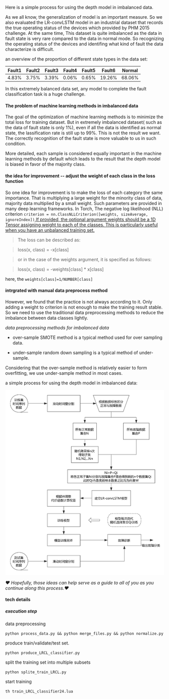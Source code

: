
Here is a simple process for using the depth model in imbalanced data.

As we all know, the generalization of model is an important measure. So we also evaluated the LR-convLSTM model in an industrial dataset that records the true operating status of the devices which provided by PHM 2015 challenge. At the same time, This dataset is quite imbalanced as the data in fault state is very rare compared to the data in normal mode. So recognizing the operating status of the devices and identifing what kind of fault the data characterize is difficult. 

an overview of the proportion of different state types in the data set:

|Fault1|Fault2|Fault3|Fault4|Fault5|Fault6|Normal|
|---|---|---|---|---|---|---|
|4.83%|3.75%|3.39%|0.06%|0.65%|19.26%|68.06%|

In this extremely balanced data set, any model to complete the fault classification task is a huge challenge. 

#### The problem of machine learning methods in imbalanced data

The goal of the optimization of machine learning methods is to minimize the total loss for training dataset. But in extremely imbalanced dataset( such as the data of fault state is only 1%), even if all the data is identified as normal state, the lassification rate is still up to 99%. This is not the result we want. The correctly recognition of the fault state is more valuable to us in such condition.

More detailed, each sample is considered equally important in the machine learning methods by default which leads to the result that the depth model is biased in favor of the majority class.

#### the idea for improvement -- adjust the weight of each class in the loss function

So one idea for improvement is to make the loss of each category the same importance. That is multiplying a large weight for the minority class of data, majority data multiplied by a small weight. Such parameters are provided in many deep learning frameworks. In Torch, The negative log likelihood (NLL) criterion `criterion = nn.ClassNLLCriterion([weights, sizeAverage, ignoreIndex])`,[If provided, the optional argument weights should be a 1D Tensor assigning weight to each of the classes. This is particularly useful when you have an unbalanced training set.](https://github.com/torch/nn/blob/master/doc/criterion.md#nn.ClassNLLCriterion)

> The loss can be described as:

> 	loss(x, class) = -x[class]

> or in the case of the weights argument, it is specified as follows:

> 	loss(x, class) = -weights[class] * x[class]

here, the `weights[class]=1/NUMBER[class]`

#### intrgrated with manual data preprocess method

However, we found that the practice is not always according to it. Only adding a weight to criterion is not enough to make the training result stable. So we need to use the traditional data preprocessing methods to reduce the imbalance between data classes lightly. 

*data preprocessing methods for imbalanced data*

* over-sample
	SMOTE method is a typical method used for over sampling data.

* under-sample
	random down sampling is a typical method of under-sample.

Considering that the over-sample method is relatively easier to form overfitting, we use under-sample method in most cases.

a simple process for using the depth model in imbalanced data:

![](normalDetect.png)

*❤️ Hopefully, those ideas can help serve as a guide to all of you as you continue along this process.❤️*

#### tech details

##### execution step

data preprocessing

```
python process_data.py && python merge_files.py && python normalize.py
```

produce train/validate/test set.

```
python produce_LRCL_classifier.py
```

split the training set into multiple subsets

```
python splite_train_LRCL.py
```

start training

```
th train_LRCL_classifier24.lua
```

